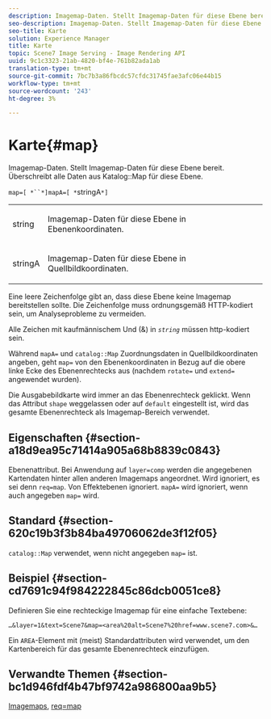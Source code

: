 ```yaml
---
description: Imagemap-Daten. Stellt Imagemap-Daten für diese Ebene bereit. Überschreibt alle Daten aus der Katalogzuordnung für diese Ebene.
seo-description: Imagemap-Daten. Stellt Imagemap-Daten für diese Ebene bereit. Überschreibt alle Daten aus der Katalogzuordnung für diese Ebene.
seo-title: Karte
solution: Experience Manager
title: Karte
topic: Scene7 Image Serving - Image Rendering API
uuid: 9c1c3323-21ab-4820-bf4e-761b82ada1ab
translation-type: tm+mt
source-git-commit: 7bc7b3a86fbcdc57cfdc31745fae3afc06e44b15
workflow-type: tm+mt
source-wordcount: '243'
ht-degree: 3%

---
```



# Karte{#map}

Imagemap-Daten. Stellt Imagemap-Daten für diese Ebene bereit. Überschreibt alle Daten aus Katalog::Map für diese Ebene.

`map=[ *``*]mapA=[ *`stringA`*]`

<table id="simpletable_2E32B25D5F6246A18A8AF817903877ED"> 
 <tr class="strow"> 
  <td class="stentry"> <p><span class="codeph"> <span class="varname"> string</span></span> </p></td> 
  <td class="stentry"> <p>Imagemap-Daten für diese Ebene in Ebenenkoordinaten. </p></td> 
 </tr> 
 <tr class="strow"> 
  <td class="stentry"> <p><span class="codeph"> <span class="varname"> stringA</span></span> </p></td> 
  <td class="stentry"> <p>Imagemap-Daten für diese Ebene in Quellbildkoordinaten. </p></td> 
 </tr> 
</table>

Eine leere Zeichenfolge gibt an, dass diese Ebene keine Imagemap bereitstellen sollte. Die Zeichenfolge muss ordnungsgemäß HTTP-kodiert sein, um Analyseprobleme zu vermeiden.

Alle Zeichen mit kaufmännischem Und (&amp;) in *`string`* müssen http-kodiert sein.

Während `mapA=` und `catalog::Map` Zuordnungsdaten in Quellbildkoordinaten angeben, geht `map=` von den Ebenenkoordinaten in Bezug auf die obere linke Ecke des Ebenenrechtecks aus (nachdem `rotate=` und `extend=` angewendet wurden).

Die Ausgabebildkarte wird immer an das Ebenenrechteck geklickt. Wenn das Attribut `shape` weggelassen oder auf `default` eingestellt ist, wird das gesamte Ebenenrechteck als Imagemap-Bereich verwendet.

## Eigenschaften {#section-a18d9ea95c71414a905a68b8839c0843}

Ebenenattribut. Bei Anwendung auf `layer=comp` werden die angegebenen Kartendaten hinter allen anderen Imagemaps angeordnet. Wird ignoriert, es sei denn `req=map`. Von Effektebenen ignoriert. `mapA=` wird ignoriert, wenn auch angegeben  `map=` wird.

## Standard {#section-620c19b3f3b84ba49706062de3f12f05}

`catalog::Map` verwendet, wenn nicht angegeben  `map=` ist.

## Beispiel {#section-cd7691c94f984222845c86dcb0051ce8}

Definieren Sie eine rechteckige Imagemap für eine einfache Textebene:

`…&layer=1&text=Scene7&map=<area%20alt=Scene7%20href=www.scene7.com>&…`

Ein `AREA`-Element mit (meist) Standardattributen wird verwendet, um den Kartenbereich für das gesamte Ebenenrechteck einzufügen.

## Verwandte Themen {#section-bc1d946fdf4b47bf9742a986800aa9b5}

[Imagemaps](../../../../../is-api/http-ref/image-serving-api-ref/c-http-protocol-reference/c-syntax-and-features/r-image-maps.md#reference-ff7d1bac2a064104b0c508a81316fdab),  [req=map](../../../../../is-api/http-ref/image-serving-api-ref/c-http-protocol-reference/c-command-reference/r-req/r-req.md#reference-907cdb4a97034db7ad94695f25552e76)
